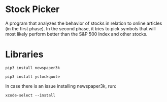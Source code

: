 # Stock Picker
A program that analyzes the behavior of stocks in relation to online articles (in the first phase). In the second phase, it tries to pick symbols that will most likely perform better than the S&P 500 Index and other stocks.

# Libraries

```
pip3 install newspaper3k

pip3 install ystockquote
```

In case there is an issue installing newspaper3k, run:
```
xcode-select --install
```